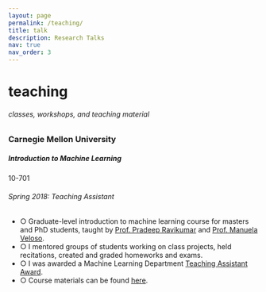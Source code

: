 ```yaml
---
layout: page
permalink: /teaching/
title: talk
description: Research Talks
nav: true 
nav_order: 3
---
```


  <!-- Content -->
  <div class="content">
    
  <h1>teaching</h1>
  <h6>classes, workshops, and teaching material</h6>


<h3 class="mt-4">Carnegie Mellon University</h3>

<div class="card mt-3">
  <div class="p-3">
    <div class="row">
      <div class="col-sm-10">
        <h5 class="font-weight-bold">Introduction to Machine Learning</h5>
      </div>
      <div class="col-sm-2 text-left text-sm-right">
        <span class="badge font-weight-bold light-green darken-1 text-uppercase align-middle" href="https://www.cs.cmu.edu/~pradeepr/courses/701/2018-spring/" target="_blank">
            10-701
        </span>
      </div>
    </div>
    <h6 class="font-italic mt-2 mt-sm-0">Spring 2018: Teaching Assistant</h6>
    <ul class="card-text font-weight-light list-group list-group-flush">
      <li class="list-group-item">○ Graduate-level introduction to machine learning course for masters and PhD students, taught by <a href="https://www.cs.cmu.edu/~pradeepr/" target="_blank">Prof. Pradeep Ravikumar</a> and  <a href="https://www.cs.cmu.edu/~mmv/" target="_blank">Prof. Manuela Veloso</a>.</li>
      <li class="list-group-item">○ I mentored groups of students working on class projects, held recitations, created and graded homeworks and exams.</li>
      <li class="list-group-item">○ I was awarded a Machine Learning Department <a href="https://www.ml.cmu.edu/news/news-archive/2018/may/machine-learning-ta-awards-2018.html" target="_blank">Teaching Assistant Award</a>.</li>
      <li class="list-group-item">○ Course materials can be found <a href="http://www.cs.cmu.edu/~pradeepr/courses/701/2018-spring/" target="_blank">here</a>.</li>
    </ul>
  </div>
</div>

